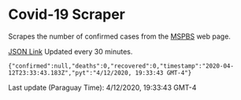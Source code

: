 # Covid-19 Scraper

Scrapes the number of confirmed cases from the [MSPBS](https://www.mspbs.gov.py/covid-19.php) web page.

[JSON Link](https://jmayalag.github.io/covid19-scrape/cases.json)
Updated every 30 minutes.
```
{"confirmed":null,"deaths":0,"recovered":0,"timestamp":"2020-04-12T23:33:43.183Z","pyt":"4/12/2020, 19:33:43 GMT-4"}
```
Last update (Paraguay Time): 4/12/2020, 19:33:43 GMT-4